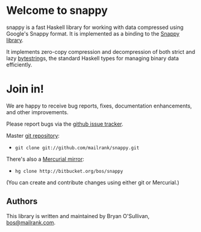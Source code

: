 # Welcome to snappy

snappy is a fast Haskell library for working with data compressed
using Google's Snappy format.  It is implemented as a binding to the
[Snappy library](http://code.google.com/p/snappy/).

It implements zero-copy compression and decompression of both strict
and lazy [bytestring](http://hackage.haskell.org/package/bytestring)s,
the standard Haskell types for managing binary data efficiently.

# Join in!

We are happy to receive bug reports, fixes, documentation enhancements,
and other improvements.

Please report bugs via the
[github issue tracker](http://github.com/mailrank/snappy/issues).

Master [git repository](http://github.com/mailrank/snappy):

* `git clone git://github.com/mailrank/snappy.git`

There's also a [Mercurial mirror](http://bitbucket.org/bos/snappy):

* `hg clone http://bitbucket.org/bos/snappy`

(You can create and contribute changes using either git or Mercurial.)

Authors
-------

This library is written and maintained by Bryan O'Sullivan,
<bos@mailrank.com>.
